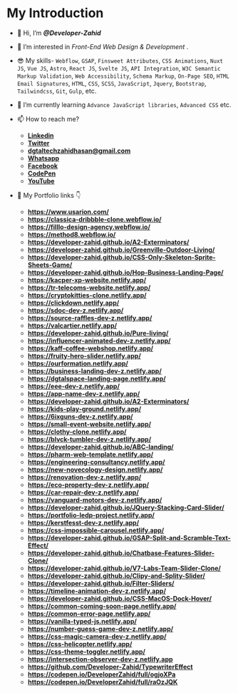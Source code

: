 # My Introduction #
- 👋 Hi, I’m ***@Developer-Zahid***
- 👀 I’m interested in *Front-End Web Design & Development* .
- 😎 My skills- `Webflow`, `GSAP`, `Finsweet Attributes`, `CSS Animations`, `Nuxt JS`, `Vue JS`, `Astro`, `React JS`, `Svelte JS`, `API Integration`, `W3C Semantic Markup Validation`, `Web Accessibility`, `Schema Markup`, `On-Page SEO`, `HTML Email Signatures`, `HTML`, `CSS`, `SCSS`, `JavaScript`, `Jquery`, `Bootstrap`, `Tailwindcss`, `Git`, `Gulp`, etc.
- 🌱 I’m currently learning ```Advance JavaScript libraries```, ```Advanced CSS``` etc.
- 📫 How to reach me?
  - **[Linkedin](https://www.linkedin.com/in/zahid-hasan-munna/ "My Linkedin Link")**
  - **[Twitter](https://x.com/ZahidHa45112113/ "My Twitter Link")**
  - **<dgtaltechzahidhasan@gmail.com>**
  - **[Whatsapp](https://wa.me/8801992409030/ "My Whatsapp Number")**
  - **[Facebook](https://www.facebook.com/coderexpertzahid/ "My Facebook Link")**
  - **[CodePen](https://codepen.io/DeveloperZahid "My Codepen Link")**
  - **[YouTube](https://www.youtube.com/@frontend-css-simplified/ "My YouTube Link")**
 
- 🔗 My Portfolio links 👇
  - **<https://www.usarion.com/>**
  - **<https://classica-dribbble-clone.webflow.io/>**
  - **<https://filllo-design-agency.webflow.io/>**
  - **<https://method8.webflow.io/>**
  - **<https://developer-zahid.github.io/A2-Exterminators/>**
  - **<https://developer-zahid.github.io/Greenville-Outdoor-Living/>**
  - **<https://developer-zahid.github.io/CSS-Only-Skeleton-Sprite-Sheets-Game/>**
  - **<https://developer-zahid.github.io/Hop-Business-Landing-Page/>**
  - **<https://kacper-xp-website.netlify.app/>**
  - **<https://tr-telecoms-website.netlify.app/>**
  - **<https://cryptokitties-clone.netlify.app/>**
  - **<https://clickdown.netlify.app/>**
  - **<https://sdoc-dev-z.netlify.app/>**
  - **<https://source-raffles-dev-z.netlify.app/>**
  - **<https://valcartier.netlify.app/>**
  - **<https://developer-zahid.github.io/Pure-living/>**
  - **<https://influencer-animated-dev-z.netlify.app/>**
  - **<https://kaff-coffee-webshop.netlify.app/>**
  - **<https://fruity-hero-slider.netlify.app/>**
  - **<https://ourformation.netlify.app/>**
  - **<https://business-landing-dev-z.netlify.app/>**
  - **<https://dgtalspace-landing-page.netlify.app/>**
  - **<https://eee-dev-z.netlify.app/>**
  - **<https://app-name-dev-z.netlify.app/>**
  - **<https://developer-zahid.github.io/A2-Exterminators/>**
  - **<https://kids-play-ground.netlify.app/>**
  - **<https://6ixguns-dev-z.netlify.app/>**
  - **<https://small-event-website.netlify.app/>**
  - **<https://clothy-clone.netlify.app/>**
  - **<https://blvck-tumbler-dev-z.netlify.app/>**
  - **<https://developer-zahid.github.io/ABC-landing/>**
  - **<https://pharm-web-template.netlify.app/>**
  - **<https://engineering-consultancy.netlify.app/>**
  - **<https://new-novecology-design.netlify.app/>**
  - **<https://renovation-dev-z.netlify.app/>**
  - **<https://eco-property-dev-z.netlify.app/>**
  - **<https://car-repair-dev-z.netlify.app/>**
  - **<https://vanguard-motors-dev-z.netlify.app/>**
  - **<https://developer-zahid.github.io/JQuery-Stacking-Card-Slider/>**
  - **<https://portfolio-ledp-project.netlify.app/>**
  - **<https://kerstfesst-dev-z.netlify.app/>**
  - **<https://css-impossible-carousel.netlify.app/>**
  - **<https://developer-zahid.github.io/GSAP-Split-and-Scramble-Text-Effect/>**
  - **<https://developer-zahid.github.io/Chatbase-Features-Slider-Clone/>**
  - **<https://developer-zahid.github.io/V7-Labs-Team-Slider-Clone/>**
  - **<https://developer-zahid.github.io/Clipy-and-Splity-Slider/>**
  - **<https://developer-zahid.github.io/Filter-Sliders/>**
  - **<https://timeline-animation-dev-z.netlify.app/>**
  - **<https://developer-zahid.github.io/CSS-MacOS-Dock-Hover/>**
  - **<https://common-coming-soon-page.netlify.app/>**
  - **<https://common-error-page.netlify.app/>**
  - **<https://vanilla-typed-js.netlify.app/>**
  - **<https://number-guess-game-dev-z.netlify.app/>**
  - **<https://css-magic-camera-dev-z.netlify.app/>**
  - **<https://css-helicopter.netlify.app/>**
  - **<https://css-theme-toggler.netlify.app/>**
  - **<https://intersection-observer-dev-z.netlify.app>**
  - **<https://github.com/Developer-Zahid/TypewriterEffect>**
  - **<https://codepen.io/DeveloperZahid/full/ogjoXPa>**
  - **<https://codepen.io/DeveloperZahid/full/raOzJQK>**

<!---
Developer-Zahid/Developer-Zahid is a ✨ special ✨ repository because its `README.md` (this file) appears on your GitHub profile.
You can click the Preview link to take a look at your changes.
--->
